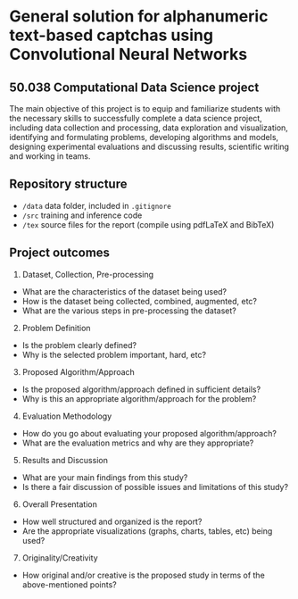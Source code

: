 # General solution for alphanumeric text-based captchas using Convolutional Neural Networks

## 50.038 Computational Data Science project
 The main objective of this project is to equip and familiarize students with the necessary skills to successfully complete a data science project, including data collection and processing, data exploration and visualization, identifying and formulating problems, developing algorithms and models, designing experimental evaluations and discussing results, scientific writing and working in teams.

## Repository structure
* `/data` data folder, included in `.gitignore`
* `/src` training and inference code
* `/tex` source files for the report (compile using pdfLaTeX and BibTeX)

## Project outcomes
 1. Dataset, Collection, Pre-processing
* What are the characteristics of the dataset being used?
* How is the dataset being collected, combined, augmented, etc?
* What are the various steps in pre-processing the dataset?
2. Problem Definition
* Is the problem clearly defined?
* Why is the selected problem important, hard, etc?
3. Proposed Algorithm/Approach
* Is the proposed algorithm/approach defined in sufficient details?
* Why is this an appropriate algorithm/approach for the problem?
4. Evaluation Methodology
* How do you go about evaluating your proposed algorithm/approach?
* What are the evaluation metrics and why are they appropriate?
5. Results and Discussion
* What are your main findings from this study?
* Is there a fair discussion of possible issues and limitations of this study?
6. Overall Presentation
* How well structured and organized is the report?
* Are the appropriate visualizations (graphs, charts, tables, etc) being used?
7. Originality/Creativity
* How original and/or creative is the proposed study in terms of the above-mentioned points?

